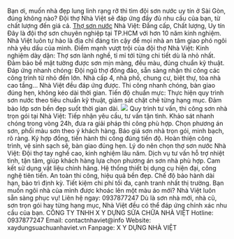 Bạn ơi, muốn nhà đẹp lung linh rạng rỡ thì tìm đội sơn nước uy tín ở Sài Gòn, đúng không nào? Đội thợ Nhà Việt sẽ đáp ứng đầy đủ nhu cầu của bạn, từ chất lượng đến giá cả.
[Thợ sơn nước](https://xaydungsuachuanhaviet.vn/tho-son-nuoc.html) Nhà Việt: Đẳng cấp, Chất lượng, Uy tín
Đây là đội thợ sơn chuyên nghiệp tại TP.HCM với hơn 10 năm kinh nghiệm. Nhà Việt luôn tự hào là địa chỉ đáng tin cậy để mọi nhà an tâm giao phó ngôi nhà yêu dấu của mình.
Điểm mạnh vượt trội của đội thợ Nhà Việt:
Kinh nghiệm dày dặn: Thợ sơn lành nghề, tỉ mỉ tới từng chi tiết dù là nhỏ nhất. Đảm bảo bề mặt tường được sơn mịn màng, đều màu, đúng chuẩn kỹ thuật.
Đáp ứng nhanh chóng: Đội ngũ thợ đông đảo, sẵn sàng nhận thi công các công trình từ nhỏ đến lớn. Nhà cấp 4, nhà phố, chung cư, biệt thự, tòa nhà cao tầng... Nhà Việt đều đáp ứng được. Thi công nhanh chóng, bàn giao đúng hẹn, không kéo dài thời gian.
Tiến độ chuẩn mực: Thực hiện quy trình sơn nước theo tiêu chuẩn kỹ thuật, giám sát chặt chẽ từng hạng mục. Đảm bảo lớp sơn bền đẹp suốt thời gian dài.
![](https://xaydungsuachuanhaviet.vn/wp-content/uploads/2023/11/tho-son-nha-tphcm-8.jpg)
Quy trình tư vấn, thi công sơn nhà trọn gói tại Nhà Việt:
Tiếp nhận yêu cầu, tư vấn tận tình.
Khảo sát nhanh chóng trong vòng 24h, đưa ra giải pháp thi công phù hợp.
Chọn phương án sơn, phối màu sơn theo ý khách hàng.
Báo giá sơn nhà trọn gói, minh bạch, rõ ràng.
Ký hợp đồng, tiến hành thi công đúng tiến độ.
Hoàn thiện công trình, vệ sinh sạch sẽ, bàn giao đúng hẹn.
Lý do nên chọn thợ sơn nước Nhà Việt:
Đội thợ tay nghề cao, kinh nghiệm lâu năm.
Dịch vụ tư vấn hỗ trợ nhiệt tình, tận tâm, giúp khách hàng lựa chọn phương án sơn nhà phù hợp.
Cam kết sử dụng vật liệu chính hãng.
Hệ thống thiết bị dụng cụ hiện đại, công nghệ tiên tiến. An toàn thi công, hiệu quả bền đẹp.
Chế độ bảo hành dài hạn, bảo trì định kỳ.
Tiết kiệm chi phí tối đa, cạnh tranh nhất thị trường.
Bạn muốn ngôi nhà của mình được khoác lên một màu áo mới? Nhà Việt luôn sẵn sàng phục vụ!
Liên hệ ngay: 0937877247
Dù là sơn nhà mới, nhà cũ, sơn trọn gói hay từng hạng mục, Nhà Việt đều có thể đáp ứng chính xác nhu cầu của bạn.
CÔNG TY TNHH X Y DỰNG SỬA CHỮA NHÀ VIỆT 
Hotline: 0937877247 
Email: contactnhaviet@info 
Website: xaydungsuachuanhaviet.vn 
Fanpage: X Y DỰNG NHÀ VIỆT

